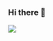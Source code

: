 ### Hi there 👋

<a href="https://www.instagram.com/aepp_y__/" target="_blank"><img src="https://img.shields.io/badge/#E4405F?style=for-the-badge&logo=appveyor&logoColor=#000000"/></a>

<!--
**carrier1269/carrier1269** is a ✨ _special_ ✨ repository because its `README.md` (this file) appears on your GitHub profile.

Here are some ideas to get you started:

- 🔭 I’m currently working on ...
- 🌱 I’m currently learning ...
- 👯 I’m looking to collaborate on ...
- 🤔 I’m looking for help with ...
- 💬 Ask me about ...
- 📫 How to reach me: ...
- 😄 Pronouns: ...
- ⚡ Fun fact: ...
-->
